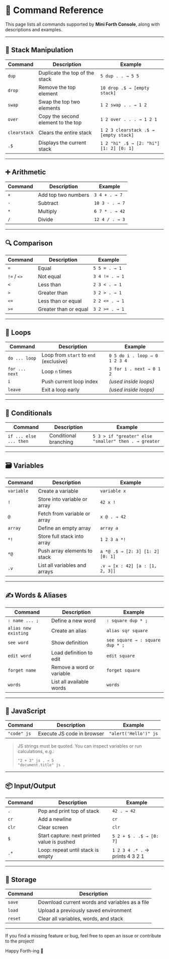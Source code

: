 # 📘 Command Reference

This page lists all commands supported by **Mini Forth Console**, along with descriptions and examples.

---

## 📌 Stack Manipulation

| Command | Description | Example |
|--------|-------------|---------|
| `dup` | Duplicate the top of the stack | `5 dup . . → 5 5` |
| `drop` | Remove the top element | `10 drop .$ → [empty stack]` |
| `swap` | Swap the top two elements | `1 2 swap . . → 1 2` |
| `over` | Copy the second element to the top | `1 2 over . . . → 1 2 1` |
| `clearstack` | Clears the entire stack | `1 2 3 clearstack .$ → [empty stack]` |
| `.$` | Displays the current stack | `1 2 "hi" .$ → [2: "hi"] [1: 2] [0: 1]` |

---

## ➕ Arithmetic

| Command | Description | Example |
|--------|-------------|---------|
| `+` | Add top two numbers | `3 4 + . → 7` |
| `-` | Subtract | `10 3 - . → 7` |
| `*` | Multiply | `6 7 * . → 42` |
| `/` | Divide | `12 4 / . → 3` |

---

## 🔍 Comparison

| Command | Description | Example |
|--------|-------------|---------|
| `=` | Equal | `5 5 = . → 1` |
| `!=` / `<>` | Not equal | `3 4 != . → 1` |
| `<` | Less than | `2 3 < . → 1` |
| `>` | Greater than | `3 2 > . → 1` |
| `<=` | Less than or equal | `2 2 <= . → 1` |
| `>=` | Greater than or equal | `3 2 >= . → 1` |

---

## 🔁 Loops

| Command | Description | Example |
|--------|-------------|---------|
| `do ... loop` | Loop from `start` to `end` (exclusive) | `0 5 do i . loop → 0 1 2 3 4` |
| `for ... next` | Loop `n` times | `3 for i . next → 0 1 2` |
| `i` | Push current loop index | *(used inside loops)* |
| `leave` | Exit a loop early | *(used inside loops)* |

---

## 🧠 Conditionals

| Command | Description | Example |
|--------|-------------|---------|
| `if ... else ... then` | Conditional branching | `5 3 > if "greater" else "smaller" then . → greater` |

---

## 🗃️ Variables

| Command | Description | Example |
|--------|-------------|---------|
| `variable` | Create a variable | `variable x` |
| `!` | Store into variable or array | `42 x !` |
| `@` | Fetch from variable or array | `x @ . → 42` |
| `array` | Define an empty array | `array a` |
| `*!` | Store full stack into array | `1 2 3 a *!` |
| `*@` | Push array elements to stack | `a *@ .$ → [2: 3] [1: 2] [0: 1]` |
| `.v` | List all variables and arrays | `.v → [x : 42] [a : [1, 2, 3]]` |

---

## ✍️ Words & Aliases

| Command | Description | Example |
|--------|-------------|---------|
| `: name ... ;` | Define a new word | `: square dup * ;` |
| `alias new existing` | Create an alias | `alias sqr square` |
| `see word` | Show definition | `see square → : square dup * ;` |
| `edit word` | Load definition to edit | `edit square` |
| `forget name` | Remove a word or variable | `forget square` |
| `words` | List all available words | `words` |

---

## 🧪 JavaScript

| Command | Description | Example |
|--------|-------------|---------|
| `"code" js` | Execute JS code in browser | `"alert('Hello')" js` |

> JS strings must be quoted. You can inspect variables or run calculations, e.g.:
>
> ```forth
> "2 + 3" js . → 5
> "document.title" js .
> ```

---

## 📦 Input/Output

| Command | Description | Example |
|--------|-------------|---------|
| `.` | Pop and print top of stack | `42 . → 42` |
| `cr` | Add a newline | `cr` |
| `clr` | Clear screen | `clr` |
| `$` | Start capture: next printed value is pushed | `5 2 + $ . .$ → [0: 7]` |
| `.*` | Loop: repeat until stack is empty | `1 2 3 4 .* .` → prints 4 3 2 1 |

---

## 💾 Storage

| Command | Description |
|--------|-------------|
| `save` | Download current words and variables as a file |
| `load` | Upload a previously saved environment |
| `reset` | Clear all variables, words, and stack |

---

If you find a missing feature or bug, feel free to open an issue or contribute to the project!

Happy Forth-ing 🚀

